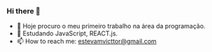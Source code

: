### Hi there 👋

- 🔭 Hoje procuro o meu primeiro trabalho na área da programação.
- 🌱 Estudando JavaScript, REACT.js.
- 📫 How to reach me: estevamvicttor@gmail.com

